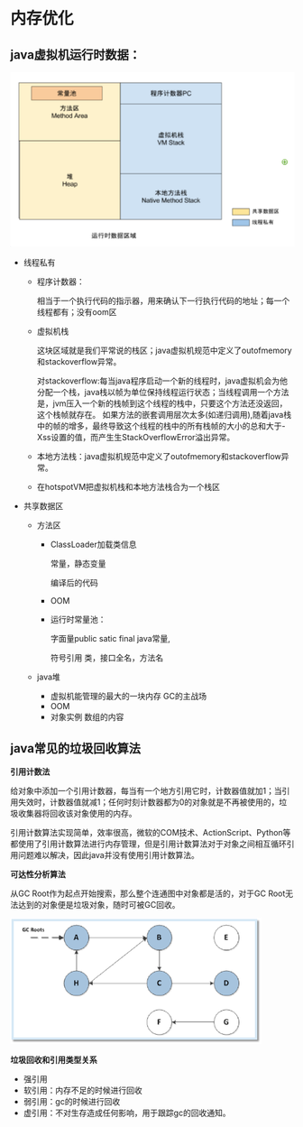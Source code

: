 # 内存优化

## **java虚拟机运行时数据：**

![jvm运行时内存](./jvm运行时内存.png)

- 线程私有

  - 程序计数器：

    相当于一个执行代码的指示器，用来确认下一行执行代码的地址；每一个线程都有；没有oom区

  - 虚拟机栈

    这块区域就是我们平常说的栈区；java虚拟机规范中定义了outofmemory和stackoverflow异常。

    对stackoverflow:每当java程序启动一个新的线程时，java虚拟机会为他分配一个栈，java栈以帧为单位保持线程运行状态；当线程调用一个方法是，jvm压入一个新的栈帧到这个线程的栈中，只要这个方法还没返回，这个栈帧就存在。 
    如果方法的嵌套调用层次太多(如递归调用),随着java栈中的帧的增多，最终导致这个线程的栈中的所有栈帧的大小的总和大于-Xss设置的值，而产生生StackOverflowError溢出异常。

  - 本地方法栈：java虚拟机规范中定义了outofmemory和stackoverflow异常。

  - 在hotspotVM把虚拟机栈和本地方法栈合为一个栈区

- 共享数据区

  - 方法区

    - ClassLoader加载类信息

      常量，静态变量

      编译后的代码

    - OOM

    - 运行时常量池：

      字面量public satic final  java常量,

      符号引用    类，接口全名，方法名

  - java堆

    - 虚拟机能管理的最大的一块内存   GC的主战场
    - OOM
    - 对象实例    数组的内容

## java常见的垃圾回收算法

**引用计数法**

给对象中添加一个引用计数器，每当有一个地方引用它时，计数器值就加1；当引用失效时，计数器值就减1；任何时刻计数器都为0的对象就是不再被使用的，垃圾收集器将回收该对象使用的内存。

引用计数算法实现简单，效率很高，微软的COM技术、ActionScript、Python等都使用了引用计数算法进行内存管理，但是引用计数算法对于对象之间相互循环引用问题难以解决，因此java并没有使用引用计数算法。

**可达性分析算法**

从GC Root作为起点开始搜索，那么整个连通图中对象都是活的，对于GC Root无法达到的对象便是垃圾对象，随时可被GC回收。

![1559661689408](./java可达性垃圾回收.png)

**垃圾回收和引用类型关系**

- 强引用
- 软引用：内存不足的时候进行回收
- 弱引用：gc的时候进行回收
- 虚引用：不对生存造成任何影响，用于跟踪gc的回收通知。